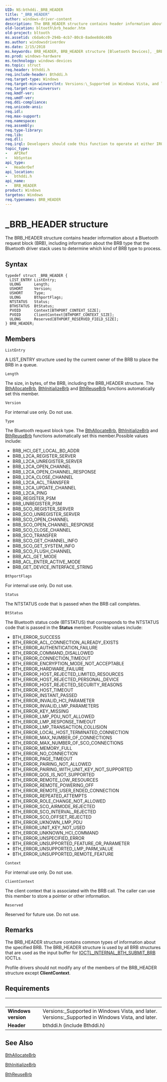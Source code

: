 ```yaml
---
UID: NS:bthddi._BRB_HEADER
title: "_BRB_HEADER"
author: windows-driver-content
description: The BRB_HEADER structure contains header information about a Bluetooth request block (BRB), including information about the BRB type that the Bluetooth driver stack uses to determine which kind of BRB type to process.
old-location: bltooth\brb_header.htm
old-project: bltooth
ms.assetid: c6da4cc9-294b-4cb7-80c8-8adee8d4c40b
ms.author: windowsdriverdev
ms.date: 2/15/2018
ms.keywords: BRB_HEADER, BRB_HEADER structure [Bluetooth Devices], _BRB_HEADER, bltooth.brb_header, bth_structs_69a21ba7-b425-45ec-bb2d-dd76a6cb8342.xml, bthddi/BRB_HEADER
ms.prod: windows-hardware
ms.technology: windows-devices
ms.topic: struct
req.header: bthddi.h
req.include-header: Bthddi.h
req.target-type: Windows
req.target-min-winverclnt: Versions:\_Supported in Windows Vista, and later.
req.target-min-winversvr: 
req.kmdf-ver: 
req.umdf-ver: 
req.ddi-compliance: 
req.unicode-ansi: 
req.idl: 
req.max-support: 
req.namespace: 
req.assembly: 
req.type-library: 
req.lib: 
req.dll: 
req.irql: Developers should code this function to operate at either IRQL = DISPATCH_LEVEL (if the callback   function does not access paged memory), or IRQL = PASSIVE_LEVEL (if the callback function must access   paged memory)
topic_type:
-	APIRef
-	kbSyntax
api_type:
-	HeaderDef
api_location:
-	bthddi.h
api_name:
-	BRB_HEADER
product: Windows
targetos: Windows
req.typenames: BRB_HEADER
---
```


# _BRB_HEADER structure
The BRB_HEADER structure contains header information about a Bluetooth request block (BRB), including
  information about the BRB type that the Bluetooth driver stack uses to determine which kind of BRB type to
  process.

## Syntax
```
typedef struct _BRB_HEADER {
  LIST_ENTRY ListEntry;
  ULONG      Length;
  USHORT     Version;
  USHORT     Type;
  ULONG      BthportFlags;
  NTSTATUS   Status;
  BTHSTATUS  BtStatus;
  PVOID      Context[BTHPORT_CONTEXT_SIZE];
  PVOID      ClientContext[BTHPORT_CONTEXT_SIZE];
  ULONG      Reserved[BTHPORT_RESERVED_FIELD_SIZE];
} BRB_HEADER;
```

## Members


`ListEntry`

A LIST_ENTRY structure used by the current owner of the BRB to place the BRB in a queue.

`Length`

The size, in bytes, of the BRB, including the BRB_HEADER structure. The 
     <a href="https://msdn.microsoft.com/e1ac9d4c-75e2-4d37-86d7-3c3f1486222e">BthAllocateBrb</a>, 
     <a href="https://msdn.microsoft.com/0b822d28-edaa-40cc-a678-112a356d9022">BthInitializeBrb</a> and 
     <a href="https://msdn.microsoft.com/cdf156a1-1556-441a-ae3d-9a49daf47990">BthReuseBrb</a> functions automatically set this
     member.

`Version`

For internal use only. Do not use.

`Type`

The Bluetooth request block type. The 
     <a href="https://msdn.microsoft.com/e1ac9d4c-75e2-4d37-86d7-3c3f1486222e">BthAllocateBrb</a>, 
     <a href="https://msdn.microsoft.com/0b822d28-edaa-40cc-a678-112a356d9022">BthInitializeBrb</a> and 
     <a href="https://msdn.microsoft.com/cdf156a1-1556-441a-ae3d-9a49daf47990">BthReuseBrb</a> functions automatically set this
     member.Possible values include:
     

<ul>
<li>BRB_HCI_GET_LOCAL_BD_ADDR</li>
<li>BRB_L2CA_REGISTER_SERVER</li>
<li>BRB_L2CA_UNREGISTER_SERVER</li>
<li>BRB_L2CA_OPEN_CHANNEL</li>
<li>BRB_L2CA_OPEN_CHANNEL_RESPONSE</li>
<li>BRB_L2CA_CLOSE_CHANNEL</li>
<li>BRB_L2CA_ACL_TRANSFER</li>
<li>BRB_L2CA_UPDATE_CHANNEL</li>
<li>BRB_L2CA_PING</li>
<li>BRB_REGISTER_PSM</li>
<li>BRB_UNREGISTER_PSM</li>
<li>BRB_SCO_REGISTER_SERVER</li>
<li>BRB_SCO_UNREGISTER_SERVER</li>
<li>BRB_SCO_OPEN_CHANNEL</li>
<li>BRB_SCO_OPEN_CHANNEL_RESPONSE</li>
<li>BRB_SCO_CLOSE_CHANNEL</li>
<li>BRB_SCO_TRANSFER</li>
<li>BRB_SCO_GET_CHANNEL_INFO</li>
<li>BRB_SCO_GET_SYSTEM_INFO</li>
<li>BRB_SCO_FLUSH_CHANNEL</li>
<li>BRB_ACL_GET_MODE</li>
<li>BRB_ACL_ENTER_ACTIVE_MODE</li>
<li>BRB_GET_DEVICE_INTERFACE_STRING</li>
</ul>

`BthportFlags`

For internal use only. Do not use.

`Status`

The NTSTATUS code that is passed when the BRB call completes.

`BtStatus`

The Bluetooth status code (BTSTATUS) that corresponds to the NTSTATUS code that is passed in the 
     <b>Status</b> member. Possible values include:
     

<ul>
<li>BTH_ERROR_SUCCESS</li>
<li>BTH_ERROR_ACL_CONNECTION_ALREADY_EXISTS</li>
<li>BTH_ERROR_AUTHENTICATION_FAILURE</li>
<li>BTH_ERROR_COMMAND_DISALLOWED</li>
<li>BTH_ERROR_CONNECTION_TIMEOUT</li>
<li>BTH_ERROR_ENCRYPTION_MODE_NOT_ACCEPTABLE</li>
<li>BTH_ERROR_HARDWARE_FAILURE</li>
<li>BTH_ERROR_HOST_REJECTED_LIMITED_RESOURCES</li>
<li>BTH_ERROR_HOST_REJECTED_PERSONAL_DEVICE</li>
<li>BTH_ERROR_HOST_REJECTED_SECURITY_REASONS</li>
<li>BTH_ERROR_HOST_TIMEOUT</li>
<li>BTH_ERROR_INSTANT_PASSED</li>
<li>BTH_ERROR_INVALID_HCI_PARAMETER</li>
<li>BTH_ERROR_INVALID_LMP_PARAMETERS</li>
<li>BTH_ERROR_KEY_MISSING</li>
<li>BTH_ERROR_LMP_PDU_NOT_ALLOWED</li>
<li>BTH_ERROR_LMP_RESPONSE_TIMEOUT</li>
<li>BTH_ERROR_LMP_TRANSACTION_COLLISION</li>
<li>BTH_ERROR_LOCAL_HOST_TERMINATED_CONNECTION</li>
<li>BTH_ERROR_MAX_NUMBER_OF_CONNECTIONS</li>
<li>BTH_ERROR_MAX_NUMBER_OF_SCO_CONNECTIONS</li>
<li>BTH_ERROR_MEMORY_FULL</li>
<li>BTH_ERROR_NO_CONNECTION</li>
<li>BTH_ERROR_PAGE_TIMEOUT</li>
<li>BTH_ERROR_PAIRING_NOT_ALLOWED</li>
<li>BTH_ERROR_PAIRING_WITH_UNIT_KEY_NOT_SUPPORTED</li>
<li>BTH_ERROR_QOS_IS_NOT_SUPPORTED</li>
<li>BTH_ERROR_REMOTE_LOW_RESOURCES</li>
<li>BTH_ERROR_REMOTE_POWERING_OFF</li>
<li>BTH_ERROR_REMOTE_USER_ENDED_CONNECTION</li>
<li>BTH_ERROR_REPEATED_ATTEMPTS</li>
<li>BTH_ERROR_ROLE_CHANGE_NOT_ALLOWED</li>
<li>BTH_ERROR_SCO_AIRMODE_REJECTED</li>
<li>BTH_ERROR_SCO_INTERVAL_REJECTED</li>
<li>BTH_ERROR_SCO_OFFSET_REJECTED</li>
<li>BTH_ERROR_UKNOWN_LMP_PDU</li>
<li>BTH_ERROR_UNIT_KEY_NOT_USED</li>
<li>BTH_ERROR_UNKNOWN_HCI_COMMAND</li>
<li>BTH_ERROR_UNSPECIFIED_ERROR</li>
<li>BTH_ERROR_UNSUPPORTED_FEATURE_OR_PARAMETER</li>
<li>BTH_ERROR_UNSUPPORTED_LMP_PARM_VALUE</li>
<li>BTH_ERROR_UNSUPPORTED_REMOTE_FEATURE</li>
</ul>

`Context`

For internal use only. Do not use.

`ClientContext`

The client context that is associated with the BRB call. The caller can use this member to store a
     pointer or other information.

`Reserved`

Reserved for future use. Do not use.

## Remarks
The BRB_HEADER structure contains common types of information about the specified BRB. The BRB_HEADER
    structure is used by all BRB structures that are used as the input buffer for 
    <a href="https://msdn.microsoft.com/60e4ee90-81d4-47a1-aed4-ee39b9fe3174">
    IOCTL_INTERNAL_BTH_SUBMIT_BRB</a> IOCTLs.

Profile drivers should not modify any of the members of the BRB_HEADER structure except 
    <b>ClientContext</b>.

## Requirements
| &nbsp; | &nbsp; |
| ---- |:---- |
| **Windows version** | Versions:\_Supported in Windows Vista, and later. Versions:\_Supported in Windows Vista, and later. |
| **Header** | bthddi.h (include Bthddi.h) |

## See Also

<a href="https://msdn.microsoft.com/e1ac9d4c-75e2-4d37-86d7-3c3f1486222e">BthAllocateBrb</a>



<a href="https://msdn.microsoft.com/0b822d28-edaa-40cc-a678-112a356d9022">BthInitializeBrb</a>



<a href="https://msdn.microsoft.com/cdf156a1-1556-441a-ae3d-9a49daf47990">BthReuseBrb</a>